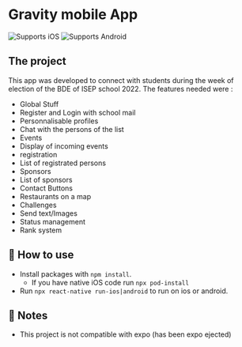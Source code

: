 # Gravity mobile App

<p>
  <!-- iOS -->
    <img alt="Supports iOS" longdesc="Supports Expo iOS" src="https://img.shields.io/badge/iOS-4630EB.svg?style=flat-square&logo=APPLE&labelColor=999999&logoColor=fff" />
  <!-- Android -->
    <img alt="Supports Android" longdesc="Supports Expo Android" src="https://img.shields.io/badge/Android-4630EB.svg?style=flat-square&logo=ANDROID&labelColor=A4C639&logoColor=fff" />

</p>

## The project
This app was developed to connect with students during the week of election of the BDE of ISEP school 2022.
The features needed were : 
- Global Stuff
 - Register and Login with school mail
 - Personnalisable profiles
 - Chat with the persons of the list
- Events
 - Display of incoming events
 - registration
 - List of registrated persons
- Sponsors
 - List of sponsors
 - Contact Buttons
 - Restaurants on a map
- Challenges
 - Send text/Images
 - Status management
 - Rank system


## 🚀 How to use

- Install packages with `npm install`.
  - If you have native iOS code run `npx pod-install`
- Run `npx react-native run-ios|android` to run on ios or android.

## 📝 Notes

- This project is not compatible with expo (has been expo ejected)
